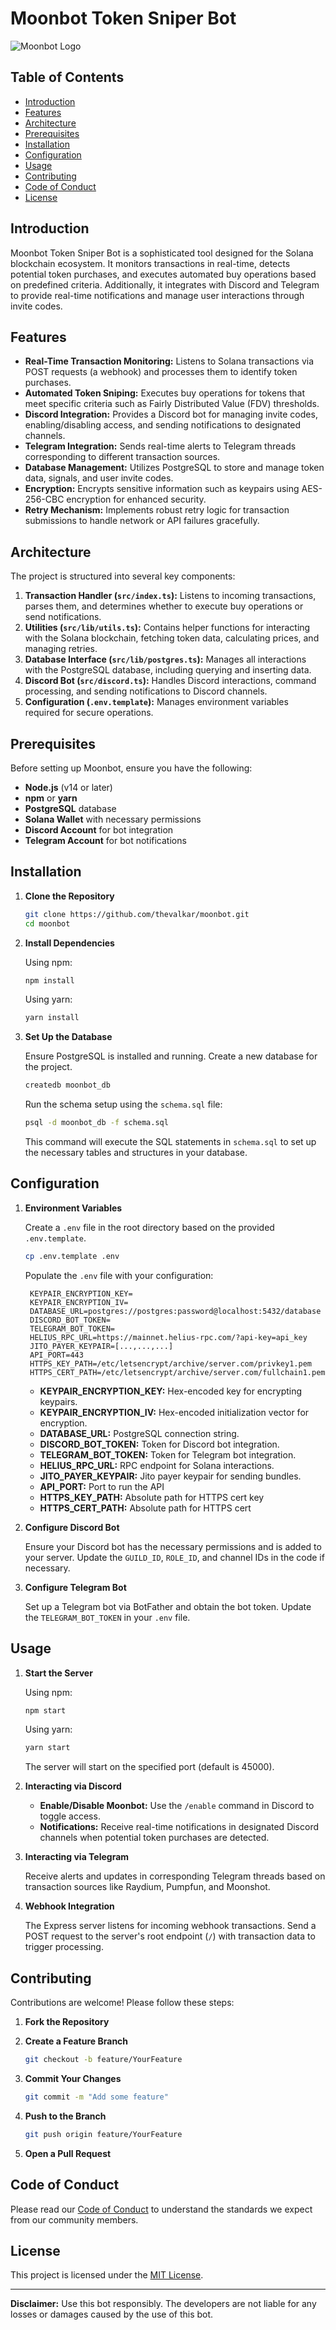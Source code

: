 # Moonbot Token Sniper Bot

![Moonbot Logo](https://www.mooners.xyz/mooners480.png)

## Table of Contents

- [Introduction](#introduction)
- [Features](#features)
- [Architecture](#architecture)
- [Prerequisites](#prerequisites)
- [Installation](#installation)
- [Configuration](#configuration)
- [Usage](#usage)
- [Contributing](#contributing)
- [Code of Conduct](#code-of-conduct)
- [License](#license)

## Introduction

Moonbot Token Sniper Bot is a sophisticated tool designed for the Solana blockchain ecosystem. It monitors transactions in real-time, detects potential token purchases, and executes automated buy operations based on predefined criteria. Additionally, it integrates with Discord and Telegram to provide real-time notifications and manage user interactions through invite codes.

## Features

- **Real-Time Transaction Monitoring:** Listens to Solana transactions via POST requests (a webhook) and processes them to identify token purchases.
- **Automated Token Sniping:** Executes buy operations for tokens that meet specific criteria such as Fairly Distributed Value (FDV) thresholds.
- **Discord Integration:** Provides a Discord bot for managing invite codes, enabling/disabling access, and sending notifications to designated channels.
- **Telegram Integration:** Sends real-time alerts to Telegram threads corresponding to different transaction sources.
- **Database Management:** Utilizes PostgreSQL to store and manage token data, signals, and user invite codes.
- **Encryption:** Encrypts sensitive information such as keypairs using AES-256-CBC encryption for enhanced security.
- **Retry Mechanism:** Implements robust retry logic for transaction submissions to handle network or API failures gracefully.

## Architecture

The project is structured into several key components:

1. **Transaction Handler (`src/index.ts`):** Listens to incoming transactions, parses them, and determines whether to execute buy operations or send notifications.
2. **Utilities (`src/lib/utils.ts`):** Contains helper functions for interacting with the Solana blockchain, fetching token data, calculating prices, and managing retries.
3. **Database Interface (`src/lib/postgres.ts`):** Manages all interactions with the PostgreSQL database, including querying and inserting data.
4. **Discord Bot (`src/discord.ts`):** Handles Discord interactions, command processing, and sending notifications to Discord channels.
5. **Configuration (`.env.template`):** Manages environment variables required for secure operations.

## Prerequisites

Before setting up Moonbot, ensure you have the following:

- **Node.js** (v14 or later)
- **npm** or **yarn**
- **PostgreSQL** database
- **Solana Wallet** with necessary permissions
- **Discord Account** for bot integration
- **Telegram Account** for bot notifications

## Installation

1. **Clone the Repository**

   ```bash
   git clone https://github.com/thevalkar/moonbot.git
   cd moonbot
   ```

2. **Install Dependencies**

   Using npm:

   ```bash
   npm install
   ```

   Using yarn:

   ```bash
   yarn install
   ```

3. **Set Up the Database**

   Ensure PostgreSQL is installed and running. Create a new database for the project.

   ```bash
   createdb moonbot_db
   ```

   Run the schema setup using the `schema.sql` file:

   ```bash
   psql -d moonbot_db -f schema.sql
   ```

   This command will execute the SQL statements in `schema.sql` to set up the necessary tables and structures in your database.

## Configuration

1. **Environment Variables**

   Create a `.env` file in the root directory based on the provided `.env.template`.

   ```bash
   cp .env.template .env
   ```

   Populate the `.env` file with your configuration:

   ```env
    KEYPAIR_ENCRYPTION_KEY=
    KEYPAIR_ENCRYPTION_IV=
    DATABASE_URL=postgres://postgres:password@localhost:5432/database
    DISCORD_BOT_TOKEN=
    TELEGRAM_BOT_TOKEN=
    HELIUS_RPC_URL=https://mainnet.helius-rpc.com/?api-key=api_key
    JITO_PAYER_KEYPAIR=[...,...,...]
    API_PORT=443
    HTTPS_KEY_PATH=/etc/letsencrypt/archive/server.com/privkey1.pem
    HTTPS_CERT_PATH=/etc/letsencrypt/archive/server.com/fullchain1.pem
   ```
   - **KEYPAIR_ENCRYPTION_KEY:** Hex-encoded key for encrypting keypairs.
   - **KEYPAIR_ENCRYPTION_IV:** Hex-encoded initialization vector for encryption.
   - **DATABASE_URL:** PostgreSQL connection string.
   - **DISCORD_BOT_TOKEN:** Token for Discord bot integration.
   - **TELEGRAM_BOT_TOKEN:** Token for Telegram bot integration.
   - **HELIUS_RPC_URL:** RPC endpoint for Solana interactions.
   - **JITO_PAYER_KEYPAIR:** Jito payer keypair for sending bundles.
   - **API_PORT:** Port to run the API
   - **HTTPS_KEY_PATH:** Absolute path for HTTPS cert key
   - **HTTPS_CERT_PATH:** Absolute path for HTTPS cert

2. **Configure Discord Bot**

   Ensure your Discord bot has the necessary permissions and is added to your server. Update the `GUILD_ID`, `ROLE_ID`, and channel IDs in the code if necessary.

3. **Configure Telegram Bot**

   Set up a Telegram bot via BotFather and obtain the bot token. Update the `TELEGRAM_BOT_TOKEN` in your `.env` file.

## Usage

1. **Start the Server**

   Using npm:

   ```bash
   npm start
   ```

   Using yarn:

   ```bash
   yarn start
   ```

   The server will start on the specified port (default is 45000).

2. **Interacting via Discord**

   - **Enable/Disable Moonbot:** Use the `/enable` command in Discord to toggle access.
   - **Notifications:** Receive real-time notifications in designated Discord channels when potential token purchases are detected.

3. **Interacting via Telegram**

   Receive alerts and updates in corresponding Telegram threads based on transaction sources like Raydium, Pumpfun, and Moonshot.

4. **Webhook Integration**

   The Express server listens for incoming webhook transactions. Send a POST request to the server's root endpoint (`/`) with transaction data to trigger processing.

## Contributing

Contributions are welcome! Please follow these steps:

1. **Fork the Repository**

2. **Create a Feature Branch**

   ```bash
   git checkout -b feature/YourFeature
   ```

3. **Commit Your Changes**

   ```bash
   git commit -m "Add some feature"
   ```

4. **Push to the Branch**

   ```bash
   git push origin feature/YourFeature
   ```

5. **Open a Pull Request**

## Code of Conduct

Please read our [Code of Conduct](./CODE_OF_CONDUCT.md) to understand the standards we expect from our community members.

## License

This project is licensed under the [MIT License](./LICENSE).

---

**Disclaimer:** Use this bot responsibly. The developers are not liable for any losses or damages caused by the use of this bot.
